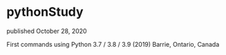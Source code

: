 # pythonStudy
published October 28, 2020

First commands using Python 3.7 / 3.8 / 3.9
(2019) Barrie, Ontario, Canada
